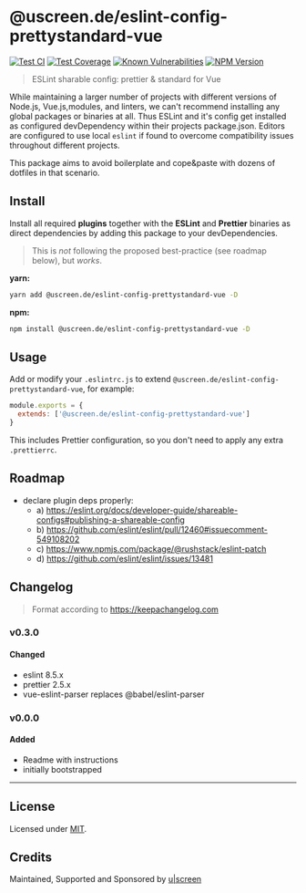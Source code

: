 # @uscreen.de/eslint-config-prettystandard-vue

[![Test CI](https://github.com/uscreen/eslint-config-prettystandard-vue/actions/workflows/main.yml/badge.svg)](https://github.com/uscreen/eslint-config-prettystandard-vue/actions/workflows/main.yml)
[![Test Coverage](https://coveralls.io/repos/github/uscreen/eslint-config-prettystandard-vue/badge.svg?branch=master)](https://coveralls.io/github/uscreen/eslint-config-prettystandard-vue?branch=master)
[![Known Vulnerabilities](https://snyk.io/test/github/uscreen/eslint-config-prettystandard-vue/badge.svg?targetFile=package.json)](https://snyk.io/test/github/uscreen/eslint-config-prettystandard-vue?targetFile=package.json)
[![NPM Version](https://badge.fury.io/js/@uscreen.de%2Feslint-config-prettystandard-vue.svg)](https://badge.fury.io/js/@uscreen.de%2Feslint-config-prettystandard-vue)

> ESLint sharable config: prettier &amp; standard for Vue

While maintaining a larger number of projects with different versions of Node.js, Vue.js,modules, and linters, we can't recommend installing any global packages or binaries at all. Thus ESLint and it's config get installed as configured devDependency within their projects package.json. Editors are configured to use local `eslint` if found to overcome compatibility issues throughout different projects.

This package aims to avoid boilerplate and cope&paste with dozens of dotfiles in that scenario.

## Install

Install all required __plugins__ together with the __ESLint__ and __Prettier__ binaries as direct dependencies by adding this package to your devDependencies.

> This is _not_ following the proposed best-practice (see roadmap below), but _works_.

__yarn:__
```bash
yarn add @uscreen.de/eslint-config-prettystandard-vue -D
```

__npm:__
```bash
npm install @uscreen.de/eslint-config-prettystandard-vue -D
```

## Usage

Add or modify your `.eslintrc.js` to extend `@uscreen.de/eslint-config-prettystandard-vue`, for example:

```js
module.exports = {
  extends: ['@uscreen.de/eslint-config-prettystandard-vue']
}
```

This includes Prettier configuration, so you don't need to apply any extra `.prettierrc`.

## Roadmap

- declare plugin deps properly:
  - a) https://eslint.org/docs/developer-guide/shareable-configs#publishing-a-shareable-config
  - b) https://github.com/eslint/eslint/pull/12460#issuecomment-549108202
  - c) https://www.npmjs.com/package/@rushstack/eslint-patch
  - d) https://github.com/eslint/eslint/issues/13481

## Changelog

> Format according to https://keepachangelog.com

### v0.3.0

#### Changed

- eslint 8.5.x
- prettier 2.5.x
- vue-eslint-parser replaces @babel/eslint-parser

### v0.0.0

#### Added

- Readme with instructions
- initially bootstrapped

---

## License

Licensed under [MIT](./LICENSE).

## Credits

Maintained, Supported and Sponsored by [u|screen](https://uscreen.de)
